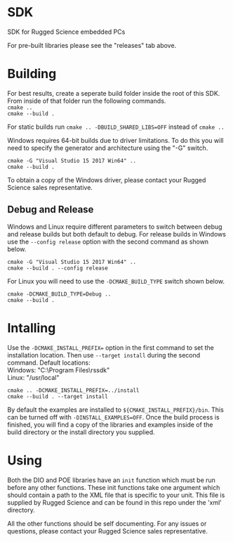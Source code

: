 # SDK
SDK for Rugged Science embedded PCs

For pre-built libraries please see the "releases" tab above.

# Building
For best results, create a seperate build folder inside the root of this SDK. From inside of that folder run the following commands.  
 `cmake ..`  
 `cmake --build .`
   
For static builds run `cmake .. -DBUILD_SHARED_LIBS=OFF` instead of `cmake ..`

Windows requires 64-bit builds due to driver limitations. To do this you will need to specify the generator and architecture using the "-G" switch.  
  
`cmake -G "Visual Studio 15 2017 Win64" ..`  
`cmake --build .`

To obtain a copy of the Windows driver, please contact your Rugged Science sales representative.

## Debug and Release
Windows and Linux require different parameters to switch between debug and release builds but both default to debug. For release builds in Windows use the `--config release` option with the second command as shown below.

`cmake -G "Visual Studio 15 2017 Win64" ..`  
`cmake --build . --config release`

For Linux you will need to use the `-DCMAKE_BUILD_TYPE` switch shown below.  

`cmake -DCMAKE_BUILD_TYPE=Debug ..`  
`cmake --build .`

# Intalling
Use the `-DCMAKE_INSTALL_PREFIX=` option in the first command to set the installation location. Then use `--target install` during the second command.
Default locations:  
Windows: "C:\Program Files\rssdk\"  
Linux: "/usr/local"

`cmake .. -DCMAKE_INSTALL_PREFIX=../install`  
`cmake --build . --target install`

By default the examples are installed to `${CMAKE_INSTALL_PREFIX}/bin`. This can be turned off with `-DINSTALL_EXAMPLES=OFF`.
Once the build process is finished, you will find a copy of the libraries and examples inside of the build directory or the install directory you supplied.

# Using
Both the DIO and POE libraries have an `init` function which must be run before any other functions. These init functions take one argument which should contain a path to the XML file that is specific to your unit. This file is supplied by Rugged Science and can be found in this repo under the 'xml' directory.

All the other functions should be self documenting. For any issues or questions, please contact your Rugged Science sales representative.
